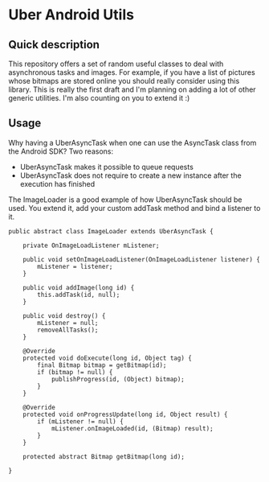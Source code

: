 Uber Android Utils
==================

Quick description
-----------------
This repository offers a set of random useful classes to deal with asynchronous tasks and images. For example, if you have a list of pictures whose bitmaps are stored online you should really consider using this library. This is really the first draft and I'm planning on adding a lot of other generic utilities. I'm also counting on you to extend it :)

Usage
-----
Why having a UberAsyncTask when one can use the AsyncTask class from the Android SDK? Two reasons:

- UberAsyncTask makes it possible to queue requests
- UberAsyncTask does not require to create a new instance after the execution has finished

The ImageLoader is a good example of how UberAsyncTask should be used. You extend it, add your custom addTask method and bind a listener to it.

	public abstract class ImageLoader extends UberAsyncTask {

		private OnImageLoadListener mListener;

		public void setOnImageLoadListener(OnImageLoadListener listener) {
			mListener = listener;
		}

		public void addImage(long id) {
			this.addTask(id, null);
		}

		public void destroy() {
			mListener = null;
			removeAllTasks();
		}

		@Override
		protected void doExecute(long id, Object tag) {
			final Bitmap bitmap = getBitmap(id);
			if (bitmap != null) {
				publishProgress(id, (Object) bitmap);
			}
		}

		@Override
		protected void onProgressUpdate(long id, Object result) {
			if (mListener != null) {
				mListener.onImageLoaded(id, (Bitmap) result);
			}
		}

		protected abstract Bitmap getBitmap(long id);

	}